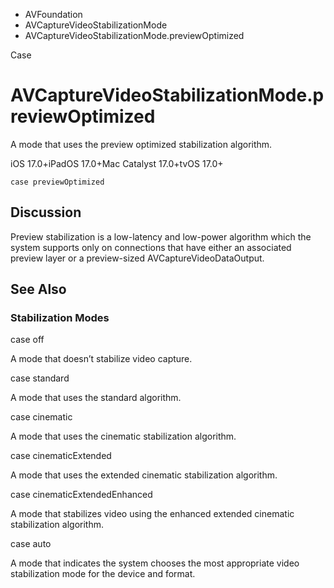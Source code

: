 

- AVFoundation
- AVCaptureVideoStabilizationMode
-  AVCaptureVideoStabilizationMode.previewOptimized 

Case

# AVCaptureVideoStabilizationMode.previewOptimized

A mode that uses the preview optimized stabilization algorithm.

iOS 17.0+iPadOS 17.0+Mac Catalyst 17.0+tvOS 17.0+

``` source
case previewOptimized
```

## Discussion

Preview stabilization is a low-latency and low-power algorithm which the system supports only on connections that have either an associated preview layer or a preview-sized AVCaptureVideoDataOutput.

## See Also

### Stabilization Modes

case off

A mode that doesn’t stabilize video capture.

case standard

A mode that uses the standard algorithm.

case cinematic

A mode that uses the cinematic stabilization algorithm.

case cinematicExtended

A mode that uses the extended cinematic stabilization algorithm.

case cinematicExtendedEnhanced

A mode that stabilizes video using the enhanced extended cinematic stabilization algorithm.

case auto

A mode that indicates the system chooses the most appropriate video stabilization mode for the device and format.


